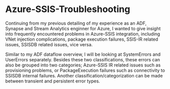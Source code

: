 # Azure-SSIS-Troubleshooting

Continuing from my previous detailing of my experience as an ADF, Synapse and Stream Analytics enginner for Azure, I wanted to give insight into frequently encountered problems in Azure-SSIS integration, including VNet injection complications, package execution failures, SSIS-IR related issues, SSISDB related issues, vice versa.

Similar to my ADF dataflow overview, I will be looking at SystemErrors and UserErrors separately. Besides these two classifications, these errors can also be grouped into two categories; Azure-SSIS IR related issues such as provisioning problems, or PackageExecution failures such as connectivity to SSISDB internal failures. Another classification/categorization can be made between transient and persistent error types.

